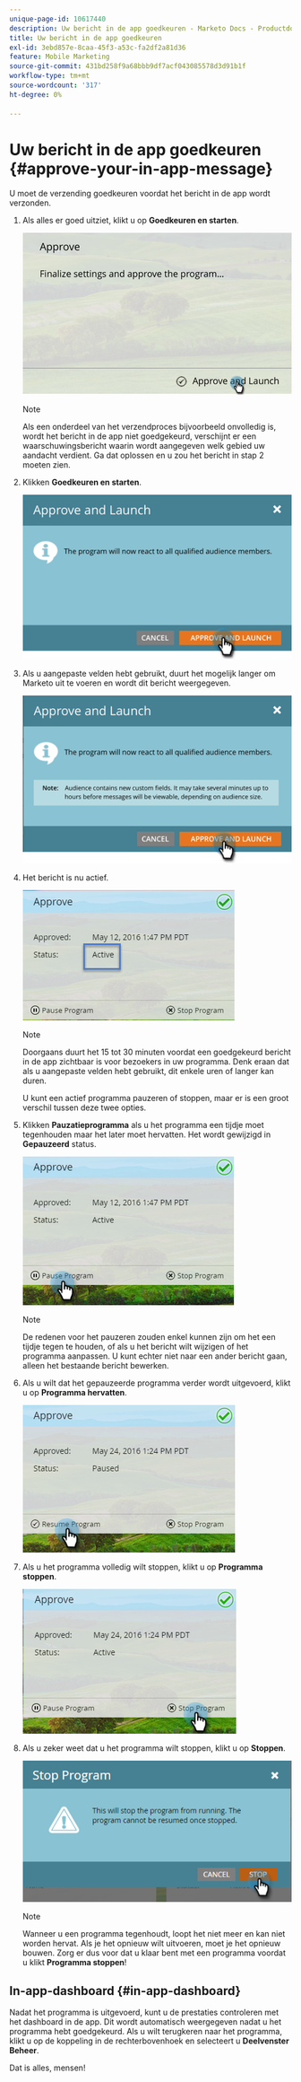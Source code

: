 ```yaml
---
unique-page-id: 10617440
description: Uw bericht in de app goedkeuren - Marketo Docs - Productdocumentatie
title: Uw bericht in de app goedkeuren
exl-id: 3ebd857e-8caa-45f3-a53c-fa2df2a81d36
feature: Mobile Marketing
source-git-commit: 431bd258f9a68bbb9df7acf043085578d3d91b1f
workflow-type: tm+mt
source-wordcount: '317'
ht-degree: 0%

---
```


# Uw bericht in de app goedkeuren {#approve-your-in-app-message}

U moet de verzending goedkeuren voordat het bericht in de app wordt verzonden.

1. Als alles er goed uitziet, klikt u op **Goedkeuren en starten**.

   ![](assets/pasted-image-at-2016-05-31-02-08-pm-281-29.png)

   >[!NOTE]
   >
   >Als een onderdeel van het verzendproces bijvoorbeeld onvolledig is, wordt het bericht in de app niet goedgekeurd, verschijnt er een waarschuwingsbericht waarin wordt aangegeven welk gebied uw aandacht verdient. Ga dat oplossen en u zou het bericht in stap 2 moeten zien.

1. Klikken **Goedkeuren en starten**.

   ![](assets/pasted-image-at-2016-05-31-02-08-pm.png)

1. Als u aangepaste velden hebt gebruikt, duurt het mogelijk langer om Marketo uit te voeren en wordt dit bericht weergegeven.

   ![](assets/pasted-image-at-2016-05-31-02-09-pm.png)

1. Het bericht is nu actief.

   ![](assets/image2016-5-12-13-3a49-3a5.png)

   >[!NOTE]
   >
   >Doorgaans duurt het 15 tot 30 minuten voordat een goedgekeurd bericht in de app zichtbaar is voor bezoekers in uw programma. Denk eraan dat als u aangepaste velden hebt gebruikt, dit enkele uren of langer kan duren.

   U kunt een actief programma pauzeren of stoppen, maar er is een groot verschil tussen deze twee opties.

1. Klikken **Pauzatieprogramma** als u het programma een tijdje moet tegenhouden maar het later moet hervatten. Het wordt gewijzigd in **Gepauzeerd** status.

   ![](assets/image2016-5-12-13-3a50-3a26.png)

   >[!NOTE]
   >
   >De redenen voor het pauzeren zouden enkel kunnen zijn om het een tijdje tegen te houden, of als u het bericht wilt wijzigen of het programma aanpassen. U kunt echter niet naar een ander bericht gaan, alleen het bestaande bericht bewerken.

1. Als u wilt dat het gepauzeerde programma verder wordt uitgevoerd, klikt u op **Programma hervatten**.

   ![](assets/image2016-5-24-13-3a26-3a43.png)

1. Als u het programma volledig wilt stoppen, klikt u op **Programma stoppen**.

   ![](assets/image2016-5-24-13-3a29-3a35.png)

1. Als u zeker weet dat u het programma wilt stoppen, klikt u op **Stoppen**.

   ![](assets/image2016-5-24-13-3a31-3a22.png)

   >[!NOTE]
   >
   >Wanneer u een programma tegenhoudt, loopt het niet meer en kan niet worden hervat. Als je het opnieuw wilt uitvoeren, moet je het opnieuw bouwen. Zorg er dus voor dat u klaar bent met een programma voordat u klikt **Programma stoppen**!

## In-app-dashboard {#in-app-dashboard}

Nadat het programma is uitgevoerd, kunt u de prestaties controleren met het dashboard in de app. Dit wordt automatisch weergegeven nadat u het programma hebt goedgekeurd. Als u wilt terugkeren naar het programma, klikt u op de koppeling in de rechterbovenhoek en selecteert u **Deelvenster Beheer**.

Dat is alles, mensen!
